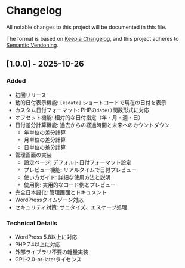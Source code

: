 # Changelog

All notable changes to this project will be documented in this file.

The format is based on [Keep a Changelog](https://keepachangelog.com/en/1.0.0/),
and this project adheres to [Semantic Versioning](https://semver.org/spec/v2.0.0.html).

## [1.0.0] - 2025-10-26

### Added
- 初回リリース
- 動的日付表示機能: `[ksdate]` ショートコードで現在の日付を表示
- カスタム日付フォーマット: PHPの`date()`関数形式に対応
- オフセット機能: 相対的な日付指定（年・月・週・日）
- 日付差分計算機能: 過去からの経過時間と未来へのカウントダウン
  - 年単位の差分計算
  - 月単位の差分計算
  - 日単位の差分計算
- 管理画面の実装
  - 設定ページ: デフォルト日付フォーマット設定
  - プレビュー機能: リアルタイムで日付プレビュー
  - 使い方ガイド: 詳細な使用方法と説明
  - 使用例: 実用的なコード例とプレビュー
- 完全日本語化: 管理画面とドキュメント
- WordPressタイムゾーン対応
- セキュリティ対策: サニタイズ、エスケープ処理

### Technical Details
- WordPress 5.8以上に対応
- PHP 7.4以上に対応
- 外部ライブラリ不要の軽量実装
- GPL-2.0-or-laterライセンス
